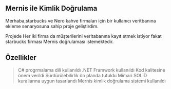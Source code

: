 ## Mernis ile Kimlik Doğrulama  
Merhaba,starbucks ve Nero kahve firmaları için bir kullanıcı veritbanına ekleme senaryosuna sahip proje geliştirdim. 

Projede Her iki firma da  müşterilerini veritabanına kayıt etmek istiyor fakat starbucks firması  Mernis doğrulaması istemektedir.

## Özellikler
> C# progrmalama dili kullanıldı
> .NET Framwork kullanıldı
> Kod kalitesine önem verildi
> Sürdürülebilirlik ön planda tutuldu
> Mimari SOLID kurallarına uygun tasarlandı
> Mernis kimlik doğrulama sistemi kullanıldı

